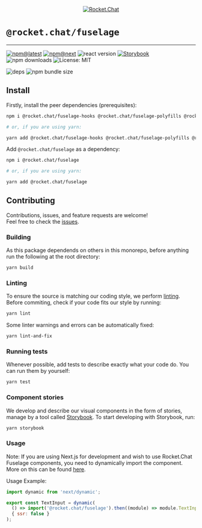 <!--header-->

<p align="center">
  <a href="https://rocket.chat" title="Rocket.Chat">
    <img src="https://github.com/RocketChat/Rocket.Chat.Artwork/raw/master/Logos/2020/png/logo-horizontal-red.png" alt="Rocket.Chat" />
  </a>
</p>

# `@rocket.chat/fuselage`

---

[![npm@latest](https://img.shields.io/npm/v/@rocket.chat/fuselage/latest?style=flat-square)](https://www.npmjs.com/package/@rocket.chat/fuselage/v/latest) [![npm@next](https://img.shields.io/npm/v/@rocket.chat/fuselage/next?style=flat-square)](https://www.npmjs.com/package/@rocket.chat/fuselage/v/next) ![react version](https://img.shields.io/npm/dependency-version/@rocket.chat/fuselage/peer/react?style=flat-square) [![Storybook](https://cdn.jsdelivr.net/gh/storybookjs/brand@master/badge/badge-storybook.svg)](https://rocketchat.github.io/fuselage/fuselage) ![npm downloads](https://img.shields.io/npm/dw/@rocket.chat/fuselage?style=flat-square) ![License: MIT](https://img.shields.io/npm/l/@rocket.chat/fuselage?style=flat-square)

![deps](https://img.shields.io/librariesio/release/npm/@rocket.chat/fuselage?style=flat-square) ![npm bundle size](https://img.shields.io/bundlephobia/min/@rocket.chat/fuselage?style=flat-square)

<!--/header-->

## Install

<!--install-->

Firstly, install the peer dependencies (prerequisites):

```sh
npm i @rocket.chat/fuselage-hooks @rocket.chat/fuselage-polyfills @rocket.chat/icons react react-dom react-virtuoso

# or, if you are using yarn:

yarn add @rocket.chat/fuselage-hooks @rocket.chat/fuselage-polyfills @rocket.chat/icons react react-dom react-virtuoso
```

Add `@rocket.chat/fuselage` as a dependency:

```sh
npm i @rocket.chat/fuselage

# or, if you are using yarn:

yarn add @rocket.chat/fuselage
```

<!--/install-->

## Contributing

<!--contributing(msg)-->

Contributions, issues, and feature requests are welcome!<br />
Feel free to check the [issues](https://github.com/RocketChat/fuselage/issues).

<!--/contributing(msg)-->

### Building

As this package dependends on others in this monorepo, before anything run the following at the root directory:

<!--yarn(build)-->

```sh
yarn build
```

<!--/yarn(build)-->

### Linting

To ensure the source is matching our coding style, we perform [linting](<https://en.wikipedia.org/wiki/Lint_(software)>).
Before commiting, check if your code fits our style by running:

<!--yarn(lint)-->

```sh
yarn lint
```

<!--/yarn(lint)-->

Some linter warnings and errors can be automatically fixed:

<!--yarn(lint-and-fix)-->

```sh
yarn lint-and-fix
```

<!--/yarn(lint-and-fix)-->

### Running tests

Whenever possible, add tests to describe exactly what your code do. You can run them by yourself:

<!--yarn(test)-->

```sh
yarn test
```

<!--/yarn(test)-->

### Component stories

We develop and describe our visual components in the form of stories, manage by a tool called [Storybook](https://storybook.js.org/).
To start developing with Storybook, run:

<!--yarn(storybook)-->

```sh
yarn storybook
```

<!--/yarn(storybook)-->

### Usage

Note: If you are using Next.js for development and wish to use Rocket.Chat Fuselage components, you need to dynamically import the component. More on this can be found [here](https://dev.to/vvo/how-to-solve-window-is-not-defined-errors-in-react-and-next-js-5f97#3-third-solution-dynamic-loading).

Usage Example:

```javascript
import dynamic from 'next/dynamic';

export const TextInput = dynamic(
  () => import('@rocket.chat/fuselage').then((module) => module.TextInput),
  { ssr: false }
);
```
